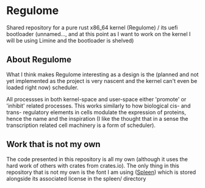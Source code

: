 # Regulome
Shared repository for a pure rust x86\_64 kernel (Regulome) / its uefi bootloader (unnamed..., and at this point as I want to work on the kernel I will be using Limine and the bootloader is shelved)

## About Regulome
What I think makes Regulome interesting as a design is the (planned and not yet implemented as the project is very nascent and the kernel can't even be loaded right now) scheduler.

All processses in both kernel-space and user-space either 'promote' or 'inhibit' related processes. This works similarly to how biological cis- and trans- regulatory elements in cells modulate the expression of proteins, hence the name and the inspiration (I like the thought that in a sense the transcription related cell machinery is a form of scheduler).

## Work that is not my own
The code presented in this repository is all my own (although it uses the hard work of others with crates from crates.io). The only thing in this repository that is not my own is the font I am using ([Spleen](https://github.com/fcambus/spleen)) which is stored alongside its associated license in the spleen/ directory
